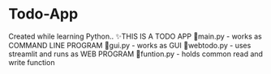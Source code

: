 # Todo-App
Created while learning Python..
✨THIS IS A TODO APP 
🍁main.py    - works as COMMAND LINE PROGRAM
🍁gui.py     - works as GUI 
🍁webtodo.py - uses streamlit and runs as WEB PROGRAM 
🍁funtion.py - holds common read and write function 
